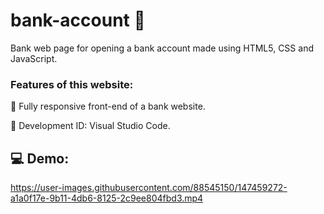 # bank-account 🏦
Bank web page for opening a bank account made using HTML5, CSS and JavaScript.

### Features of this website:
🔹️ Fully responsive front-end of a bank website.

🔹️ Development ID: Visual Studio Code.


## 💻 Demo:
https://user-images.githubusercontent.com/88545150/147459272-a1a0f17e-9b11-4db6-8125-2c9ee804fbd3.mp4

